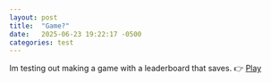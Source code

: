 ```yaml
---
layout: post
title:  "Game?"
date:   2025-06-23 19:22:17 -0500
categories: test
---
```

Im testing out making a game with a leaderboard that saves.
👉 [Play](/game/)